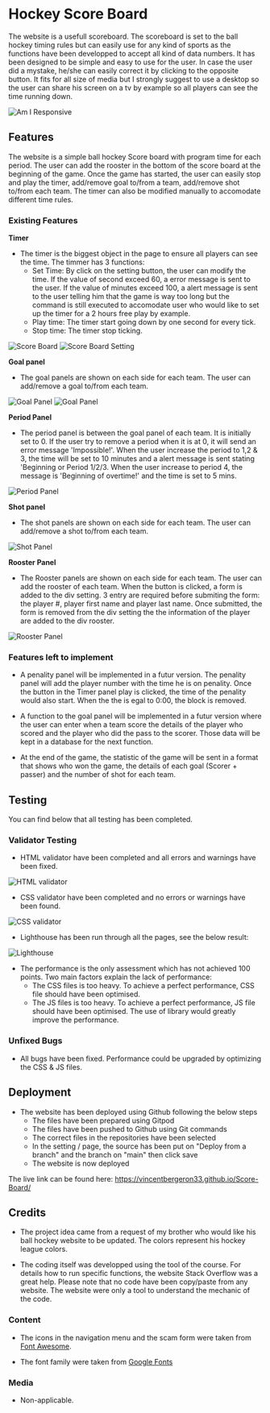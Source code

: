 # Hockey Score Board

The website is a usefull scoreboard. The scoreboard is set to the ball hockey timing rules but can easily use for any kind of sports as the functions have been developped to accept all kind of data numbers. It has been designed to be simple and easy to use for the user. In case the user did a mystake, he/she can easily correct it by clicking to the opposite button. It fits for all size of media but I strongly suggest to use a desktop so the user can share his screen on a tv by example so all players can see the time running down.

![Am I Responsive](assets/images/amiresponsive.png)

## Features

The website is a simple ball hockey Score board with program time for each period. The user can add the rooster in the bottom of the score board at the beginning of the game. Once the game has started, the user can easily stop and play the timer, add/remove goal to/from a team, add/remove shot to/from each team. The timer can also be modified manually to accomodate different time rules.

### Existing Features

__Timer__

- The timer is the biggest object in the page to ensure all players can see the time. The timmer has 3 functions:
    - Set Time: By click on the setting button, the user can modify the time. If the value of second exceed 60, a error message is sent to the user. If the value of minutes exceed 100, a alert message is sent to the user telling him that the game is way too long but the command is still executed to accomodate user who would like to set up the timer for a 2 hours free play by example.
    - Play time: The timer start going down by one second for every tick.
    - Stop time: The timer stop ticking.

![Score Board](assets/images/scoreboard.png)
![Score Board Setting](assets/images/scoreboard-setting.png)

__Goal panel__

- The goal panels are shown on each side for each team. The user can add/remove a goal to/from each team.

![Goal Panel](assets/images/goal-team-1.png)
![Goal Panel](assets/images/goal-team-2.png)

__Period Panel__

- The period panel is between the goal panel of each team. It is initially set to 0. If the user try to remove a period when it is at 0, it will send an error message 'Impossible!'. When the user increase the period to 1,2 & 3, the time will be set to 10 minutes and a alert message is sent stating 'Beginning or Period 1/2/3. When the user increase to period 4, the message is 'Beginning of overtime!' and the time is set to 5 mins.


![Period Panel](assets/images/period.png)

__Shot panel__

- The shot panels are shown on each side for each team. The user can add/remove a shot to/from each team. 

![Shot Panel](assets/images/shot.png)

__Rooster Panel__

- The Rooster panels are shown on each side for each team. The user can add the rooster of each team. When the button is clicked, a form is added to the div setting. 3 entry are required before submiting the form: the player #, player first name and player last name. Once submitted, the form is removed from the div setting the the information of the player are added to the div rooster.


![Rooster Panel](assets/images/rooster.png)

### Features left to implement

- A penality panel will be implemented in a futur version. The penality panel will add the player number with the time he is on penality. Once the button in the Timer panel play is clicked, the time of the penality would also start. When the the is egal to 0:00, the block is removed.

- A function to the goal panel will be implemented in a futur version where the user can enter when a team score the details of the player who scored and the player who did the pass to the scorer. Those data will be kept in a database for the next function.

- At the end of the game, the statistic of the game will be sent in a format that shows who won the game, the details of each goal (Scorer + passer) and the number of shot for each team. 

## Testing

You can find below that all testing has been completed.

### Validator Testing

- HTML validator have been completed and all errors and warnings have been fixed.

![HTML validator](assets/images/html-validator.png)

- CSS validator have been completed and no errors or warnings have been found.

![CSS validator](assets/images/css-validator.png)

- Lighthouse has been run through all the pages, see the below result:

![Lighthouse](assets/images/lighthouse.png)

- The performance is the only assessment which has not achieved 100 points. Two main factors explain the lack of performance: 
    - The CSS files is too heavy. To achieve a perfect performance, CSS file should have been optimised.
    - The JS files is too heavy. To achieve a perfect performance, JS file should have been optimised. The use of library would greatly improve the performance.


### Unfixed Bugs

 - All bugs have been fixed. Performance could be upgraded by optimizing the CSS & JS files.

## Deployment

- The website has been deployed using Github following the below steps
    -  The files have been prepared using Gitpod
    -  The files have been pushed to Github using Git commands
    -  The correct files in the repositories have been selected
    -  In the setting / page, the source has been put on "Deploy from a branch" and the branch on "main" then click save
    -  The website is now deployed

The live link can be found here: https://vincentbergeron33.github.io/Score-Board/
## Credits

- The project idea came from a request of my brother who would like his ball hockey website to be updated. The colors represent his hockey league colors.

- The coding itself was developped using the tool of the course. For details how to run specific functions, the website Stack Overflow was a great help. Please note that no code have been copy/paste from any website. The website were only a tool to understand the mechanic of the code.

### Content

- The icons in the navigation menu and the scam form were taken from [Font Awesome](https://fontawesome.com/).

- The font family were taken from [Google Fonts](https://fonts.google.com)

### Media

- Non-applicable.


